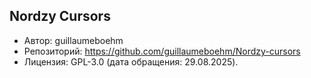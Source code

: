 ## Nordzy Cursors
- Автор: guillaumeboehm
- Репозиторий: https://github.com/guillaumeboehm/Nordzy-cursors
- Лицензия: GPL-3.0 (дата обращения: 29.08.2025).

